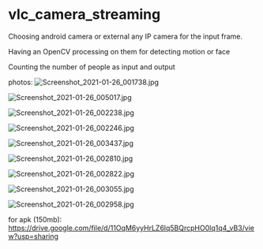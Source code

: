 # vlc_camera_streaming

Choosing android camera or external any IP camera for the input frame.

Having an OpenCV processing on them for detecting motion or face

Counting the number of people as input and output

photos:
![Screenshot_2021-01-26_001738.jpg](https://user-images.githubusercontent.com/43618473/105770031-c2d9e300-5f6f-11eb-9f24-b1f2168794d2.jpg)

![Screenshot_2021-01-26_005017.jpg](https://user-images.githubusercontent.com/43618473/105770607-7fcc3f80-5f70-11eb-8b25-3cd7d10ea97f.jpg)

![Screenshot_2021-01-26_002238.jpg](https://user-images.githubusercontent.com/43618473/105770256-ffa5da00-5f6f-11eb-99e6-107c99c59efd.jpg)

![Screenshot_2021-01-26_002246.jpg](https://user-images.githubusercontent.com/43618473/105770357-249a4d00-5f70-11eb-9e93-03b5668c8bf9.jpg)

![Screenshot_2021-01-26_003437.jpg](https://user-images.githubusercontent.com/43618473/105770389-32e86900-5f70-11eb-9f94-014497b436c2.jpg)

![Screenshot_2021-01-26_002810.jpg](https://user-images.githubusercontent.com/43618473/105770430-3ed42b00-5f70-11eb-8485-191499fff043.jpg)

![Screenshot_2021-01-26_002822.jpg](https://user-images.githubusercontent.com/43618473/105770449-472c6600-5f70-11eb-9c57-f30e2650459e.jpg)

![Screenshot_2021-01-26_003055.jpg](https://user-images.githubusercontent.com/43618473/105770488-557a8200-5f70-11eb-8d9d-d861e2a22757.jpg)

![Screenshot_2021-01-26_002958.jpg](https://user-images.githubusercontent.com/43618473/105770506-5c08f980-5f70-11eb-8542-6edb504ce5c1.jpg)


for apk (150mb):
https://drive.google.com/file/d/11OqM6yyHrLZ6lq5BQrcpHO0lq1q4_vB3/view?usp=sharing
